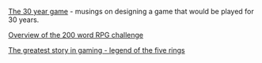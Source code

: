 ---
---

[The 30 year game](http://www.stfj.net/The30YearGame/) - musings on designing a game that would be played for 30 years.

[Overview of the 200 word RPG challenge](https://mkremins.github.io/blog/highlights-200-word-rpg)

[The greatest story in gaming - legend of the five rings](https://www.youtube.com/watch?v=T9jxVbg_RWQ)